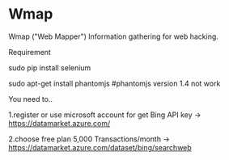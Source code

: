 Wmap
====

Wmap ("Web Mapper") Information gathering for web hacking.

Requirement

sudo pip install selenium

sudo apt-get install phantomjs #phantomjs version 1.4 not work

You need to..

1.register or use microsoft account for get Bing API key -> https://datamarket.azure.com/

2.choose free plan 5,000 Transactions/month -> https://datamarket.azure.com/dataset/bing/searchweb
